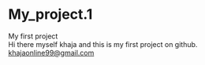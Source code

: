 # My_project.1
My first project 
<br>
Hi there myself khaja and this is my first project on github.
<br>
khajaonline99@gmail.com

